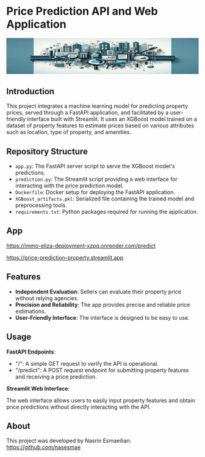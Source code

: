 # Price Prediction API and Web Application

![header app](https://raw.githubusercontent.com/nasesmae/immo_eliza_deployment/main/streamlit/images/header01.webp)

## Introduction

This project integrates a machine learning model for predicting property prices, served through a FastAPI application, and facilitated by a user-friendly interface built with Streamlit. It uses an XGBoost model trained on a dataset of property features to estimate prices based on various attributes such as location, type of property, and amenities.

## Repository Structure

- `app.py`: The FastAPI server script to serve the XGBoost model's predictions.
- `prediction.py`: The Streamlit script providing a web interface for interacting with the price prediction model.
- `Dockerfile`: Docker setup for deploying the FastAPI application.
- `XGBoost_artifacts.pkl`: Serialized file containing the trained model and preprocessing tools.
- `requirements.txt`: Python packages required for running the application.

## App
https://immo-eliza-deployment-xzpq.onrender.com/predict

https://price-prediction-property.streamlit.app

## Features

- **Independent Evaluation**: Sellers can evaluate their property price without relying agencies. 
- **Precision and Reliability**: The app provides precise and reliable price estimations.
- **User-Friendly Interface**: The interface is designed to be easy to use.

## Usage
**FastAPI Endpoints**:
- "/": A simple GET request to verify the API is operational.
- "/predict": A POST request endpoint for submitting property features and receiving a price prediction.

**Streamlit Web Interface**:

The web interface allows users to easily input property features and obtain price predictions without directly interacting with the API.

## About
This project was developed by Nasrin Esmaeilian: https://github.com/nasesmae


